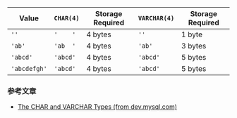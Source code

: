

<table>
    <colgroup>
        <col>
        <col>
        <col>
        <col>
        <col>
    </colgroup>
    <thead>
    <tr>
        <th scope="col">Value</th>
        <th scope="col"><code class="literal">CHAR(4)</code></th>
        <th scope="col">Storage Required</th>
        <th scope="col"><code class="literal">VARCHAR(4)</code></th>
        <th scope="col">Storage Required</th>
    </tr>
    </thead>
    <tbody>
    <tr>
        <td scope="row"><code class="literal">''</code></td>
        <td><code class="literal">'&nbsp;&nbsp;&nbsp;&nbsp;'</code></td>
        <td>4 bytes</td>
        <td><code class="literal">''</code></td>
        <td>1 byte</td>
    </tr>
    <tr>
        <td scope="row"><code class="literal">'ab'</code></td>
        <td><code class="literal">'ab&nbsp;&nbsp;'</code></td>
        <td>4 bytes</td>
        <td><code class="literal">'ab'</code></td>
        <td>3 bytes</td>
    </tr>
    <tr>
        <td scope="row"><code class="literal">'abcd'</code></td>
        <td><code class="literal">'abcd'</code></td>
        <td>4 bytes</td>
        <td><code class="literal">'abcd'</code></td>
        <td>5 bytes</td>
    </tr>
    <tr>
        <td scope="row"><code class="literal">'abcdefgh'</code></td>
        <td><code class="literal">'abcd'</code></td>
        <td>4 bytes</td>
        <td><code class="literal">'abcd'</code></td>
        <td>5 bytes</td>
    </tr>
    </tbody>
</table>

### 参考文章
* [The CHAR and VARCHAR Types (from dev.mysql.com)](https://dev.mysql.com/doc/refman/5.7/en/char.html)
